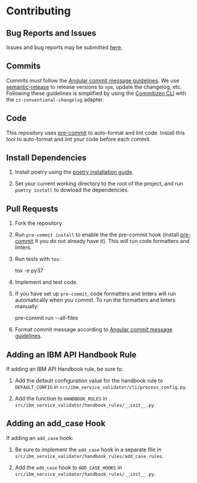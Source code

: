 # Contributing

## Bug Reports and Issues

Issues and bug reports may be submitted [here](https://github.ibm.com/arf/planning-sdk-squad/issues).

## Commits

Commits _must_ follow the [Angular commit message guidelines](https://github.com/angular/angular/blob/master/CONTRIBUTING.md#-commit-message-guidelines). We use [semantic-release](https://github.com/semantic-release/semantic-release) to release versions to `npm`, update the changelog, etc. Following these guidelines is simplified by using the [Commitizen CLI](https://github.com/commitizen/cz-cli) with the `cz-conventional-changelog` adapter.

## Code

This repository uses [pre-commit](https://pre-commit.com/) to auto-format and lint code. Install this tool to auto-format and lint your code before each commit.

## Install Dependencies

1. Install poetry using the [poetry installation guide](https://python-poetry.org/docs/#installation).

2. Set your current working directory to the root of the project, and run `poetry install` to dowload the dependencies.

## Pull Requests

1. Fork the repository.

2. Run `pre-commit install` to enable the the pre-commit hook (install [pre-commit](https://pre-commit.com/) if you do not already have it). This will run code formatters and linters.

3. Run tests with `tox`:

    tox -e py37

4. Implement and test code.

5. If you have set up `pre-commit`, code formatters and linters will run automatically when you commit. To run the formatters and linters manually:

    pre-commit run --all-files

6. Format commit message according to [Angular commit message guidelines](https://github.com/angular/angular/blob/master/CONTRIBUTING.md#-commit-message-guidelines).

## Adding an IBM API Handbook Rule

If adding an IBM API Handbook rule, be sure to:

1. Add the default configuration value for the handbook rule to `DEFAULT_CONFIG` in `src/ibm_service_validator/cli/process_config.py`.

2. Add the function to `HANDBOOK_RULES` in `src/ibm_service_validator/handbook_rules/__init__.py`.

## Adding an add_case Hook

If adding an `add_case` hook:

1. Be sure to implement the `add_case` hook in a separate file in `src/ibm_service_validator/handbook_rules/add_case_rules`.

2. Add the `add_case` hook to `ADD_CASE_HOOKS` in `src/ibm_service_validator/handbook_rules/__init__.py`.
